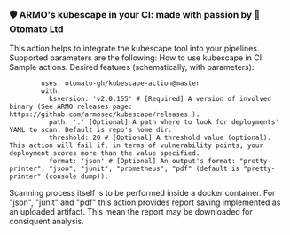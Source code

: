 ### 🛡️ ARMO's kubescape in your CI: made with passion by 🍅 Otomato Ltd

This action helps to integrate the kubescape tool into your pipelines. Supported parameters are the following:
How to use kubescape in CI. Sample actions. Desired features (schematically, with parameters):
```- name: Run Kubescape
        uses: otomato-gh/kubescape-action@master
        with:
          ksversion: 'v2.0.155' # [Required] A version of involved binary (See ARMO releases page: https://github.com/armosec/kubescape/releases ).
          path: '.' [Optional] A path where to look for deployments' YAML to scan. Default is repo's home dir.
          threshold: 20 # [Optional] A threshold value (optional). This action will fail if, in terms of vulnerability points, your deployment scores more than the value specified.
          format: 'json' # [Optional] An output's format: "pretty-printer", "json", "junit", "prometheus", "pdf" (default is "pretty-printer" (console dump)).
```         
Scanning process itself is to be performed inside a docker container. For "json", "junit" and "pdf" this action provides report saving implemented as an uploaded artifact. This mean the report may be downloaded for consiquent analysis.

